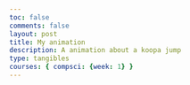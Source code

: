 ```yaml
---
toc: false
comments: false
layout: post
title: My animation
description: A animation about a koopa jump
type: tangibles
courses: { compsci: {week: 1} }
---
```

<script>
import pygame
import sys


pygame.init(1)


width, height = 400, 300
screen = pygame.display.set_mode((width, height))
pygame.display.set_caption("Koopa")


white = (255, 255, 255)
green = (0, 255, 0)


koopa_width, koopa_height = 50, 50
koopa_x, koopa_y = width // 2 - koopa_width // 2, height // 2 - koopa_height // 2


while True:
    for event in pygame.event.get():
        if event.type == pygame.QUIT:
            pygame.quit()
            sys.exit()

    # Draw background
    screen.fill(white)

    # Draw Koopa
    pygame.draw.rect(screen, green, (koopa_x, koopa_y, koopa_width, koopa_height))

    # Update display
    pygame.display.flip()

    # Control the frames per second (FPS)
    pygame.time.Clock().tick(30)